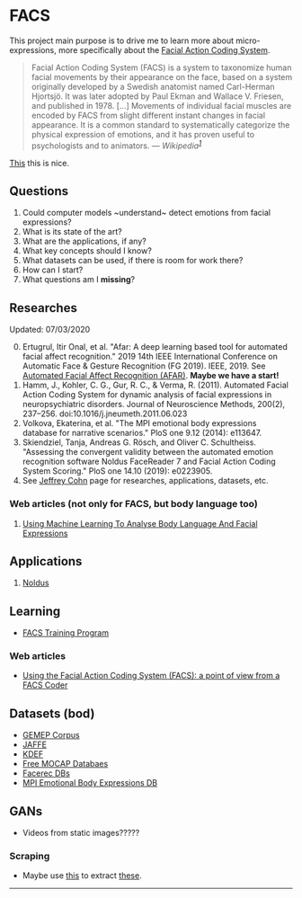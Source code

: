 # FACS

This project main purpose is to drive me to learn more about micro-expressions, more specifically about the [Facial Action Coding System](https://www.wikiwand.com/en/Facial_Action_Coding_System).

> Facial Action Coding System (FACS) is a system to taxonomize human facial movements by their appearance on the face, based on a system originally developed by a Swedish anatomist named Carl-Herman Hjortsjö. It was later adopted by Paul Ekman and Wallace V. Friesen, and published in 1978. [...] Movements of individual facial muscles are encoded by FACS from slight different instant changes in facial appearance. It is a common standard to systematically categorize the physical expression of emotions, and it has proven useful to psychologists and to animators. &mdash; <cite>Wikipedia<sup>[1]</sup></cite>

[This](https://cmu.app.box.com/s/4jb7xn5eb1qaddhr4w8bgt0lrieclehx/file/414124001528) this is nice.

## Questions

1. Could computer models ~understand~ detect emotions from facial expressions?
2. What is its state of the art?
3. What are the applications, if any?
4. What key concepts should I know?
6. What datasets can be used, if there is room for work there?
7. How can I start?
8. What questions am I **missing**?

## Researches

Updated: 07/03/2020

0. Ertugrul, Itir Onal, et al. "Afar: A deep learning based tool for automated facial affect recognition." 2019 14th IEEE International Conference on Automatic Face & Gesture Recognition (FG 2019). IEEE, 2019. See [Automated Facial Affect Recognition (AFAR)](https://github.com/AffectAnalysisGroup/AFARtoolbox). **Maybe we have a start!**
1. Hamm, J., Kohler, C. G., Gur, R. C., & Verma, R. (2011). Automated Facial Action Coding System for dynamic analysis of facial expressions in neuropsychiatric disorders. Journal of Neuroscience Methods, 200(2), 237–256. doi:10.1016/j.jneumeth.2011.06.023 
2. Volkova, Ekaterina, et al. "The MPI emotional body expressions database for narrative scenarios." PloS one 9.12 (2014): e113647.
3. Skiendziel, Tanja, Andreas G. Rösch, and Oliver C. Schultheiss. "Assessing the convergent validity between the automated emotion recognition software Noldus FaceReader 7 and Facial Action Coding System Scoring." PloS one 14.10 (2019): e0223905.
4. See [Jeffrey Cohn](http://www.jeffcohn.net/Resources/) page for researches, applications, datasets, etc.

### Web articles (not only for FACS, but body language too)

1. [Using Machine Learning To Analyse Body Language And Facial Expressions](https://medium.com/jstack-eu/using-machine-learning-to-analyse-body-language-and-facial-expressions-a779172cc98)

## Applications

1. [Noldus](https://www.noldus.com/facereader)

## Learning

- [FACS Training Program](https://www.pitt.edu/~jeffcohn/FACSmodule.html)

### Web articles

- [Using the Facial Action Coding System (FACS): a point of view from a FACS Coder](https://www.non-verbalprometheus.com/using-the-facial-action-coding-system-facs-a-of-point-view-from-a-facs-coder/)

## Datasets (bod)

- [GEMEP Corpus](https://www.unige.ch/cisa/gemep/)
- [JAFFE](https://zenodo.org/record/3451524)
- [KDEF](https://www.emotionlab.se/kdef/)
- [Free MOCAP Databaes](http://www.jeroenvanboxtel.com/MocapDatabases.html)
- [Facerec DBs](face-rec.org/databases/)
- [MPI Emotional Body Expressions DB](https://journals.plos.org/plosone/article?id=10.1371/journal.pone.0113647)

## GANs

- Videos from static images?????

### Scraping

- Maybe use [this](https://journals.plos.org/plosone/article?id=10.1371/journal.pone.0113647) to extract [these](https://br.pinterest.com/manmonti/facs/).

---
[1]: https://www.wikiwand.com/en/Facial_Action_Coding_System
